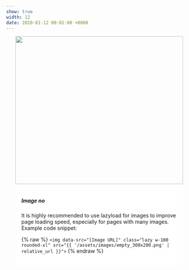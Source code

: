 ```yaml
---
show: true
width: 12
date: 2020-01-12 00:01:00 +0800
---
```



<div style="width:90%; max-width:600px; max-height:400px; margin:auto;">
  <img data-src="{{ '/assets/images/covers/cover1.jpg' | relative_url }}" 
       class="lazy rounded-xl" 
       style="width:100%; height:auto; max-height:400px; object-fit:cover;"
       src="{{ '/assets/images/empty_300x200.png' | relative_url }}">

  <div class="card-img-overlay" style="overflow:auto; background:rgba(255,255,255,0.85); padding:1rem; max-height:400px;">
    <h5 class="card-title">Image no</h5>
    <p class="card-text">
      It is highly recommended to use lazyload for images to improve page loading speed, especially for pages with many images.
      Example code snippet:
    </p>
    <p class="card-text">
      {% raw %}
      <code>&lt;img data-src=&quot;[Image URL]&quot; class=&quot;lazy w-100 rounded-xl&quot; src=&quot;{{ '/assets/images/empty_300x200.png' | relative_url }}&quot;&gt;</code>
      {% endraw %}
    </p>
  </div>
</div>
